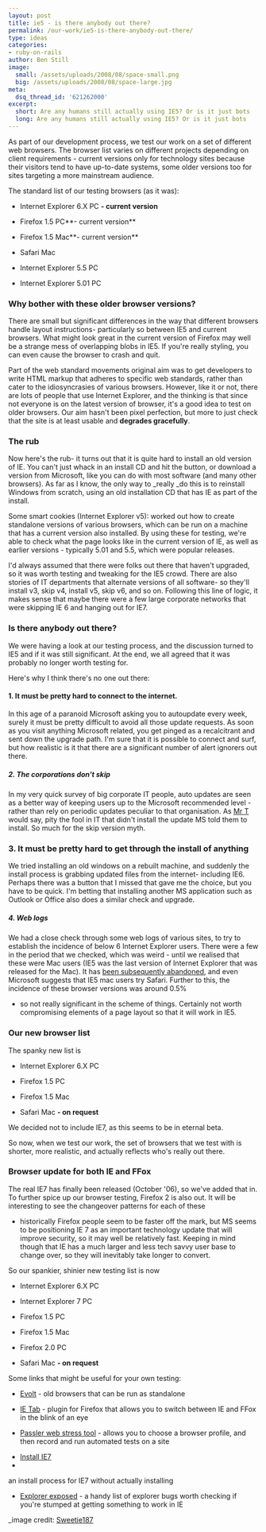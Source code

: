 ```yaml
---
layout: post
title: ie5 - is there anybody out there?
permalink: /our-work/ie5-is-there-anybody-out-there/
type: ideas
categories:
- ruby-on-rails
author: Ben Still
image:
  small: /assets/uploads/2008/08/space-small.png
  big: /assets/uploads/2008/08/space-large.jpg
meta:
  dsq_thread_id: '621262000'
excerpt:
  short: Are any humans still actually using IE5? Or is it just bots
  long: Are any humans still actually using IE5? Or is it just bots
---
```


As part of our development process, we test our work on a set of
different web browsers. The browser list varies on different projects
depending on client requirements - current versions only for
technology
sites because their visitors tend to have up-to-date systems, some
older
versions too for sites targeting a more mainstream audience.

The standard list of our testing browsers (as it was):

- Internet Explorer 6.X PC **- current version**

<!-- -->
- Firefox 1.5 PC**- current version**

<!-- -->
- Firefox 1.5 Mac**- current version**

<!-- -->
- Safari Mac

<!-- -->
- Internet Explorer 5.5 PC

<!-- -->
- Internet Explorer 5.01 PC

### Why bother with these older browser versions?

There are small but significant differences in the way that different
browsers handle layout instructions- particularly so between IE5 and
current browsers. What might look great in the current version of
Firefox may well be a strange mess of overlapping blobs in IE5. If
you're really styling, you can even cause the browser to crash and quit.

Part of the web standard movements original aim was to get developers
to
write HTML markup that adheres to specific web standards, rather than
cater to the idiosyncrasies of various browsers. However, like it or
not, there are lots of people that use Internet Explorer, and the
thinking is that since not everyone is on the latest version of
browser,
it's a good idea to test on older browsers. Our aim hasn't been pixel
perfection, but more to just check that the site is at least usable
and
**degrades gracefully**.

### The rub

Now here's the rub- it turns out that it is quite hard to install an
old
version of IE. You can't just whack in an install CD and hit the
button,
or download a version from Microsoft, like you can do with most
software
(and many other browsers). As far as I know, the only way to
_really
_do this is to reinstall Windows from scratch, using an old
installation CD that has IE as part of the install.

Some smart cookies (Internet Explorer v5): worked out how to create
standalone versions of various browsers, which can be run on a machine
that has a current version also installed. By using these for testing,
we're able to check what the page looks like in the current version of
IE, as well as earlier versions - typically 5.01 and 5.5, which were
popular releases.

I'd always assumed that there were folks out there that haven't
upgraded, so it was worth testing and tweaking for the IE5 crowd.
There
are also stories of IT departments that alternate versions of all
software- so they'll install v3, skip v4, install v5, skip v6, and so
on. Following this line of logic, it makes sense that maybe there were
a
few large corporate networks that were skipping IE 6 and hanging out
for
IE7.

### Is there anybody out there?

We were having a look at our testing process, and the discussion
turned
to IE5 and if it was still significant. At the end, we all agreed that
it was probably no longer worth testing for.

Here's why I think there's no one out there:

#### 1. It must be pretty hard to connect to the internet.

In this age of a paranoid Microsoft asking you to autoupdate every
week,
surely it must be pretty difficult to avoid all those update requests.
As soon as you visit anything Microsoft related, you get pinged as a
recalcitrant and sent down the upgrade path.
I'm sure that it is possible to connect and surf, but how realistic is
it that there are a significant number of alert ignorers out there.

##### 2. The corporations don't skip

In my very quick survey of big corporate IT people, auto updates are
seen as a better way of keeping users up to the Microsoft recommended
level - rather than rely on periodic updates peculiar to that
organisation. As [Mr T](http://www.imdb.com/name/nm0001558/) would
say,
pity the fool in IT that didn't install the update MS told them to
install.
So much for the skip version myth.

### 3. It must be pretty hard to get through the install of anything

We tried installing an old windows on a rebuilt machine, and suddenly
the install process is grabbing updated files from the internet-
including IE6. Perhaps there was a button that I missed that gave me
the
choice, but you have to be quick. I'm betting that installing another
MS
application such as Outlook or Office also does a similar check and
upgrade.

##### 4. Web logs

We had a close check through some web logs of various sites, to try to
establish the incidence of below 6 Internet Explorer users. There were
a
few in the period that we checked, which was weird - until we realised
that these were Mac users (IE5 was the last version of Internet
Explorer
that was released for the Mac). It has [been subsequently
abandoned](http://www.microsoft.com/Mac/ie/), and even Microsoft
suggests that IE5 mac users try Safari.
Further to this, the incidence of these browser versions was around
0.5%
- so not really significant in the scheme of things. Certainly not
worth
compromising elements of a page layout so that it will work in IE5.

### Our new browser list

The spanky new list is

- Internet Explorer 6.X PC

<!-- -->
- Firefox 1.5 PC

<!-- -->
- Firefox 1.5 Mac

<!-- -->
- Safari Mac **- on request**

We decided not to include IE7, as this seems to be in eternal beta.

So now, when we test our work, the set of browsers that we test with
is
shorter, more realistic, and actually reflects who's really out there.

### Browser update for both IE and FFox

The real IE7 has finally been released (October '06), so we've added
that in. To further spice up our browser testing, Firefox 2 is also
out.
It will be interesting to see the changeover patterns for each of
these
- historically Firefox people seem to be faster off the mark, but MS
seems to be positioning IE 7 as an important technology update that
will
improve security, so it may well be relatively fast. Keeping in mind
though that IE has a much larger and less tech savvy user base to
change
over, so they will inevitably take longer to convert.

So our spankier, shinier new testing list is now

- Internet Explorer 6.X PC

<!-- -->
- Internet Explorer 7 PC

<!-- -->
- Firefox 1.5 PC

<!-- -->
- Firefox 1.5 Mac

<!-- -->
- Firefox 2.0 PC

<!-- -->
- Safari Mac **- on request**

Some links that might be useful for your own testing:

- [Evolt](http://browsers.evolt.org/?ie/32bit/standalone) - old
browsers that can be run as standalone

<!-- -->
- [IE Tab](https://addons.mozilla.org/firefox/1419/) - plugin for
Firefox that allows you to switch between IE and FFox in the blink
of an eye

<!-- -->
- [Passler web stress tool](http://www.paessler.com/webstress) -
allows you to choose a browser profile, and then record and run
automated tests on a site

<!-- -->
- [Install
IE7](http://googlesystem.blogspot.com/2006/04/test-internet-explorer-7-without.html)
-
an install process for IE7 without actually installing

<!-- -->
- [Explorer
exposed](http://www.positioniseverything.net/explorer.html) - a
handy list of explorer bugs worth checking if you're stumped at
getting something to work in IE

_image credit:
[Sweetie187](https://www.flickr.com/photos/58782395@N03/_)
